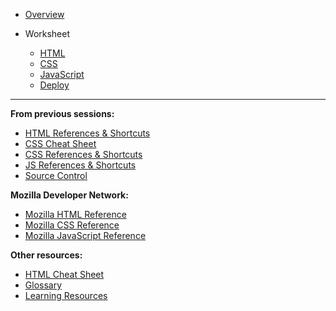 - [Overview](/portfolios/)

- Worksheet

  - [HTML](/portfolios/1-html/)
  - [CSS](/portfolios/2-css/)
  - [JavaScript](/portfolios/3-js/)
  - [Deploy](/portfolios/4-deploy/)

---

**From previous sessions:**

- [HTML References & Shortcuts](/html/references/)
- [CSS Cheat Sheet](/css/references/css_cheat_sheet.md)
- [CSS References & Shortcuts](/css/references/)
- [JS References & Shortcuts](/javascript/references/)
- [Source Control](/source_control/)

**Mozilla Developer Network:**

- [Mozilla HTML Reference](https://developer.mozilla.org/en-US/docs/Web/HTML)
- [Mozilla CSS Reference](https://developer.mozilla.org/en-US/docs/Web/CSS)
- [Mozilla JavaScript Reference](https://developer.mozilla.org/en-US/docs/Web/JavaScript)

**Other resources:**

- [HTML Cheat Sheet](https://html.com/wp-content/uploads/html-cheat-sheet.pdf)
- [Glossary](https://github.com/KansasCityWomeninTechnology/LearningResources/blob/master/glossary.md)
- [Learning Resources](https://github.com/KansasCityWomeninTechnology/LearningResources/blob/master/LearningResources.md)
